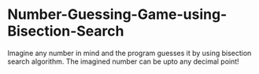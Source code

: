 # Number-Guessing-Game-using-Bisection-Search
Imagine any number in mind and the program guesses it by using bisection search algorithm.
The imagined number can be upto any decimal point!
